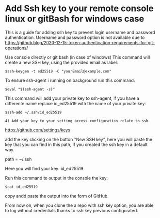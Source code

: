 # Add Ssh key to your remote console linux or gitBash for windows case

This is a guide for adding ssh key to prevent login username and password authentication.
Username and password option is not available due to https://github.blog/2020-12-15-token-authentication-requirements-for-git-operations/

Use console directly or git bash (in case of windows)
This command will create a new SSH key, using the provided email as label:

```
$ssh-keygen -t ed25519 -C "yourEmail@example.com"
```

To ensure ssh-agent i running on background run this command:

```
$eval "$(ssh-agent -s)"

```
This command will add your private key to ssh-agent, if you have a differente name replace id_ed25519 with the name of your private key:

```
$ssh-add ~/.ssh/id_ed25519

```

```
4) Add your key to your setting access configuration relate to ssh
```

https://github.com/settings/keys

add the key clicking on the button "New SSH key", here you will paste the key that you can find in this path, if you created the ssh key in a default way.

path = ~/.ssh

Here you will find your key: id_ed25519

Run this command to output in the console the key:

```
$cat id_ed25519
```

copy andd paste the output into the form of GitHub.

From now on, when you clone the a repo with ssh key option, you are able to log without credentials thanks to ssh key previous configurated.



